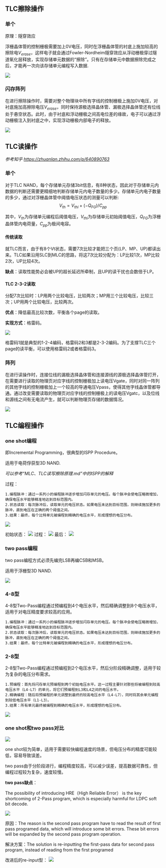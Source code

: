 ## TLC擦除操作
### 单个
原理：隧穿效应

浮栅晶体管的控制栅极需要加上0V电压，同时在浮栅晶体管的衬底上施加较高的擦除电$V_{erase}$，这样电子就会通过Fowler-Nordheim隧穿效应从浮动栅极穿过隧道氧化层释放，实现存储单元数据的“擦除”。只有在存储单元中数据擦除完成之后，才能再一次向该存储单元编程写入数据.

<img src="./pic/TLC_erase.png">

### 闪存阵列
在进行擦除操作时，需要对整个物理块中所有字线的控制栅极上施加0V电压，对衬底施加高擦除电压$V_{erase}$，同时保持源极选择晶体管、漏极选择晶体管还有位线处于悬空状态。此时，由于衬底和浮动栅极之间高电位差的缘故，电子可以通过浮动栅极注入到衬底之中，实现浮动栅极内部电子的释放。

<img src="./pic/阵列擦除.png">

## TLC读操作
*参考知乎 https://zhuanlan.zhihu.com/p/640890763*

### 单个
对于TLC NAND，每个存储单元存储3bit信息，有8种状态，因此对于存储单元内数据的判断还需要更精细地判断存储单元内电子数量的多少。存储单元内电子数量的多少，通过对浮栅晶体管中阈值电压状态的测量可以判断:
$$V_{th}=V_{thi}+(-Q_{FG})/C_{pp}$$

其中，$V_{th}$为存储单元编程后阈值电压，$V_{thi}$为存储单元初始阈值电压，$Q_{FG}$为浮栅晶体管内电荷量，$C_{pp}$为极间电容。

#### 传统读取
就TLC而言，由于有8个Vt状态，需要7次比较才能把三个页(LP、MP、UP)都读出来。TLC如果沿用SLC到MLC的思路，将这7次比较分配为：LP比较1次，MP比较2次，UP比较4次。

**缺点**：读取性能势必会被UP的超长延迟所牵制，且UP的读干扰也会数倍于LP。

#### TLC 2-3-2读取

分配7次比较时：LP用两个比较电压，比较两次；MP用三个比较电压，比较三次；UP用两个比较电压，比较两次。

**优点**：降低最高比较次数，平衡各个page的读取。

**实现方式**：格雷码。

<img src="./pic/TLC_read.jpg">

格雷码1就是典型的1-2-4编码，格雷码2和3都是2-3-2编码。为了支撑TLC三个page的读平衡，可以使用格雷码2或者格雷码3。

### 阵列

在进行读操作时，连接位线的漏极选择晶体管和连接源线的源极选择晶体管打开，在需要进行读取的物理页对应字线的控制栅极加上读电压Vgate，同时对同一阵列的其他字线的控制栅极加上一个较高的导通电压Vpass，使得其他字线晶体管都导通。通过改变需要读取的物理页对应字线的控制栅极上的读电压Vgatc，以及位线和源线之间有无电流产生，就可以判断物理页存储的数据情况。

<img src="./pic/read_阵列.png">

## TLC编程操作
### one shot编程
即Incremental Programming，很典型的ISPP Procedure。

适用于电荷俘获型3D NAND.



*可以参考“MLC、TLC读写擦除原理.md”中的ISPP的解释*

过程：

    1.编程脉冲：通过一系列小的编程脉冲逐步增加闪存单元的电压。每个脉冲会使电压略微增加，确保电压水平能够精准地达到目标范围内。
    2.状态读取：每次脉冲后，读取单元的电压状态。如果电压未达到目标范围，则继续施加更多的脉冲，直到电压在正确的两个阈值之间。
    3.结果：最终，每个比特单元被编程到精确的电压水平，形成理想的电压分布。
<img src="./pic/one_shot.png">

初始状态：
<img src="./pic/TLC_one_shot_0.png">
过程：
<img src="./pic/TLC_one_shot_1.png">
最后：
<img src="./pic/TLC_one_shot_2.png">

### two pass编程
two pass编程方式必须先编完LSB再编CSB和MSB。

适用于浮栅型3D NAND.

<img src="./pic/two_pass.png">

### 4-8型
4-8型Two-Pass编程通过预编程到4个电压水平，然后精确调整到8个电压水平，适用于对电压精度要求较高的应用。

    1.编程脉冲：通过一系列小的编程脉冲逐步增加闪存单元的电压。每个脉冲会使电压略微增加，确保电压水平能够精准地达到目标范围内。
    2.状态读取：每次脉冲后，读取单元的电压状态。如果电压未达到目标范围，则继续施加更多的脉冲，直到电压在正确的两个阈值之间。
    3.结果：最终，每个比特单元被编程到精确的电压水平，形成理想的电压分布。

### 2-8型
2-8型Two-Pass编程通过预编程到2个电压水平，然后分阶段精确调整，适用于较为复杂的电压分布需求。

    1.预编程：首先将闪存单元预编程到两个初始电压水平。这一过程主要针对那些将被编程到较高电压水平（L4-L7）的单元，将它们预编程到L3和L4之间的电压水平。
    2.精确编程：随后将预编程的单元调整到最终的较高电压水平（L4-L7），同时将其余单元编程到较低电压水平（L1-L3）。
    3.结果：所有单元最终被编程到精确的电压水平，形成理想的电压分布。

<img src="./pic/TLC_foggy_fine_programming.png">

### one shot和two pass对比
<img src="./pic/one_shot_vs_two_pass.png">

one shot较为简单，适用于需要较快编程速度的场景，但电压分布的精度可能较低，容易导致误差。

two pass由于分阶段进行，编程精度较高，可以减少误差，提高数据可靠性，但编程过程较为复杂，速度较慢。

**two pass缺点**：

The possibility of introducing HRE（High Reliable Error） is the 
key shortcoming of 2-Pass program, which is especially harmful 
for LDPC soft bit decode.

<img src="./pic/two_pass_shortcoming.png">

原因：The reason is the second pass program have to read the result of first pass programed data, which will introduce some bit errors. These bit errors will be expanded by the second pass 
program operation.

解决方案：The solution is re-inputting the first-pass data for second pass program, instead of reading from the first programed

改进后的re-input型：
<img src="./pic/two_pass_re_input.png">

